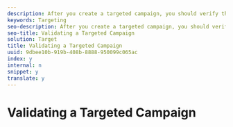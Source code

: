 ```yaml
---
description: After you create a targeted campaign, you should verify that it works as expected.
keywords: Targeting
seo-description: After you create a targeted campaign, you should verify that it works as expected.
seo-title: Validating a Targeted Campaign
solution: Target
title: Validating a Targeted Campaign
uuid: 9dbee10b-919b-408b-8888-950099c065ac
index: y
internal: n
snippet: y
translate: y
---
```


# Validating a Targeted Campaign

